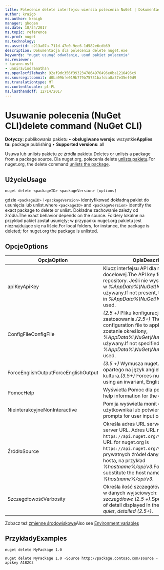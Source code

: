 ```yaml
---
title: Polecenie delete interfejsu wiersza polecenia NuGet | Dokumentacja firmy Microsoft
author: kraigb
ms.author: kraigb
manager: ghogen
ms.date: 10/24/2017
ms.topic: reference
ms.prod: nuget
ms.technology: 
ms.assetid: c213a07a-711d-47e0-9ee6-1d582e6cdb69
description: Dokumentacja dla polecenia delete nuget.exe
keywords: "nuget usunąć odwołanie, usuń pakiet polecenia"
ms.reviewer:
- karann-msft
- unniravindranathan
ms.openlocfilehash: 92af9dc356f3932347864976496e0ba1216496c9
ms.sourcegitcommit: d0ba99bfe019b779b75731bafdca8a37e35ef0d9
ms.translationtype: MT
ms.contentlocale: pl-PL
ms.lasthandoff: 12/14/2017
---
```

# <a name="delete-command-nuget-cli"></a><span data-ttu-id="aa084-104">Usuwanie polecenia (NuGet CLI)</span><span class="sxs-lookup"><span data-stu-id="aa084-104">delete command (NuGet CLI)</span></span>

<span data-ttu-id="aa084-105">**Dotyczy:** publikowania pakietu &bullet; **obsługiwane wersje:** wszystkie</span><span class="sxs-lookup"><span data-stu-id="aa084-105">**Applies to:** package publishing &bullet; **Supported versions:** all</span></span>

<span data-ttu-id="aa084-106">Usuwa lub unlists pakietu ze źródła pakietu.</span><span class="sxs-lookup"><span data-stu-id="aa084-106">Deletes or unlists a package from a package source.</span></span> <span data-ttu-id="aa084-107">Dla nuget.org, polecenia delete [unlists pakietu](../policies/Deleting-Packages.md).</span><span class="sxs-lookup"><span data-stu-id="aa084-107">For nuget.org, the delete command [unlists the package](../policies/Deleting-Packages.md).</span></span>

## <a name="usage"></a><span data-ttu-id="aa084-108">Użycie</span><span class="sxs-lookup"><span data-stu-id="aa084-108">Usage</span></span>

```
nuget delete <packageID> <packageVersion> [options]
```

<span data-ttu-id="aa084-109">gdzie `<packageID>` i `<packageVersion>` identyfikować dokładną pakiet do usunięcia lub unlist.</span><span class="sxs-lookup"><span data-stu-id="aa084-109">where `<packageID>` and `<packageVersion>` identify the exact package to delete or unlist.</span></span> <span data-ttu-id="aa084-110">Dokładne zachowanie zależy od źródła.</span><span class="sxs-lookup"><span data-stu-id="aa084-110">The exact behavior depends on the source.</span></span> <span data-ttu-id="aa084-111">Foldery lokalne na przykład pakiet został usunięty; w przypadku nuget.org pakietu jest nieznajdujące się na liście.</span><span class="sxs-lookup"><span data-stu-id="aa084-111">For local folders, for instance, the package is deleted; for nuget.org the package is unlisted.</span></span>

## <a name="options"></a><span data-ttu-id="aa084-112">Opcje</span><span class="sxs-lookup"><span data-stu-id="aa084-112">Options</span></span>

| <span data-ttu-id="aa084-113">Opcja</span><span class="sxs-lookup"><span data-stu-id="aa084-113">Option</span></span> | <span data-ttu-id="aa084-114">Opis</span><span class="sxs-lookup"><span data-stu-id="aa084-114">Description</span></span> |
| --- | --- |
| <span data-ttu-id="aa084-115">apiKey</span><span class="sxs-lookup"><span data-stu-id="aa084-115">ApiKey</span></span> | <span data-ttu-id="aa084-116">Klucz interfejsu API dla repozytorium docelowej.</span><span class="sxs-lookup"><span data-stu-id="aa084-116">The API key for the target repository.</span></span> <span data-ttu-id="aa084-117">Jeśli nie występuje, określony w *%AppData%\NuGet\NuGet.Config* jest używany.</span><span class="sxs-lookup"><span data-stu-id="aa084-117">If not present, the one specified in *%AppData%\NuGet\NuGet.Config* is used.</span></span> |
| <span data-ttu-id="aa084-118">ConfigFile</span><span class="sxs-lookup"><span data-stu-id="aa084-118">ConfigFile</span></span> | <span data-ttu-id="aa084-119">*(2.5 +)*  Pliku konfiguracji NuGet w celu zastosowania.</span><span class="sxs-lookup"><span data-stu-id="aa084-119">*(2.5+)* The NuGet configuration file to apply.</span></span> <span data-ttu-id="aa084-120">Jeśli nie zostanie określony, *%AppData%\NuGet\NuGet.Config* jest używany.</span><span class="sxs-lookup"><span data-stu-id="aa084-120">If not specified, *%AppData%\NuGet\NuGet.Config* is used.</span></span> |
| <span data-ttu-id="aa084-121">ForceEnglishOutput</span><span class="sxs-lookup"><span data-stu-id="aa084-121">ForceEnglishOutput</span></span> | <span data-ttu-id="aa084-122">*(3.5 +)*  Wymusza nuget.exe przy użyciu opartego na język angielski, niezmienna kultura.</span><span class="sxs-lookup"><span data-stu-id="aa084-122">*(3.5+)* Forces nuget.exe to run using an invariant, English-based culture.</span></span> |
| <span data-ttu-id="aa084-123">Pomoc</span><span class="sxs-lookup"><span data-stu-id="aa084-123">Help</span></span> | <span data-ttu-id="aa084-124">Wyświetla Pomoc dla polecenia.</span><span class="sxs-lookup"><span data-stu-id="aa084-124">Displays help information for the command.</span></span> |
| <span data-ttu-id="aa084-125">Nieinterakcyjne</span><span class="sxs-lookup"><span data-stu-id="aa084-125">NonInteractive</span></span> | <span data-ttu-id="aa084-126">Pomija wyświetla monit o dane wejściowe użytkownika lub potwierdzeń.</span><span class="sxs-lookup"><span data-stu-id="aa084-126">Suppresses prompts for user input or confirmations.</span></span> |
| <span data-ttu-id="aa084-127">Źródło</span><span class="sxs-lookup"><span data-stu-id="aa084-127">Source</span></span> | <span data-ttu-id="aa084-128">Określa adres URL serwera.</span><span class="sxs-lookup"><span data-stu-id="aa084-128">Specifies the server URL.</span></span> <span data-ttu-id="aa084-129">Adres URL nuget.org jest `https://api.nuget.org/v3/index.json`.</span><span class="sxs-lookup"><span data-stu-id="aa084-129">The URL for nuget.org is `https://api.nuget.org/v3/index.json`.</span></span> <span data-ttu-id="aa084-130">Dla prywatnych źródeł danych, zastąp nazwę hosta, na przykład *%hostname%/api/v3*.</span><span class="sxs-lookup"><span data-stu-id="aa084-130">For private feeds, substitute the host name, for example, *%hostname%/api/v3*.</span></span> |
| <span data-ttu-id="aa084-131">Szczegółowość</span><span class="sxs-lookup"><span data-stu-id="aa084-131">Verbosity</span></span> | <span data-ttu-id="aa084-132">Określa ilość szczegółów wyświetlanych w danych wyjściowych: *normalne*, *quiet*, *szczegółowe (2.5 +)*.</span><span class="sxs-lookup"><span data-stu-id="aa084-132">Specifies the amount of detail displayed in the output: *normal*, *quiet*, *detailed (2.5+)*.</span></span> |

<span data-ttu-id="aa084-133">Zobacz też [zmienne środowiskowe](cli-ref-environment-variables.md)</span><span class="sxs-lookup"><span data-stu-id="aa084-133">Also see [Environment variables](cli-ref-environment-variables.md)</span></span>

## <a name="examples"></a><span data-ttu-id="aa084-134">Przykłady</span><span class="sxs-lookup"><span data-stu-id="aa084-134">Examples</span></span>

```
nuget delete MyPackage 1.0

nuget delete MyPackage 1.0 -Source http://package.contoso.com/source -apikey A1B2C3
```
